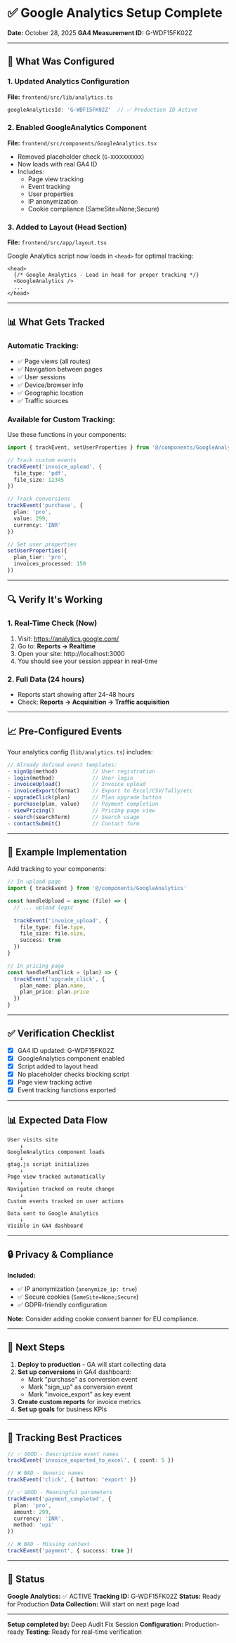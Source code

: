 # ✅ Google Analytics Setup Complete

**Date:** October 28, 2025
**GA4 Measurement ID:** G-WDF15FK02Z

---

## 🎯 What Was Configured

### **1. Updated Analytics Configuration**
**File:** `frontend/src/lib/analytics.ts`

```typescript
googleAnalyticsId: 'G-WDF15FK02Z'  // ✅ Production ID Active
```

### **2. Enabled GoogleAnalytics Component**
**File:** `frontend/src/components/GoogleAnalytics.tsx`

- Removed placeholder check (`G-XXXXXXXXXX`)
- Now loads with real GA4 ID
- Includes:
  - Page view tracking
  - Event tracking
  - User properties
  - IP anonymization
  - Cookie compliance (SameSite=None;Secure)

### **3. Added to Layout (Head Section)**
**File:** `frontend/src/app/layout.tsx`

Google Analytics script now loads in `<head>` for optimal tracking:

```tsx
<head>
  {/* Google Analytics - Load in head for proper tracking */}
  <GoogleAnalytics />
  ...
</head>
```

---

## 📊 What Gets Tracked

### **Automatic Tracking:**
- ✅ Page views (all routes)
- ✅ Navigation between pages
- ✅ User sessions
- ✅ Device/browser info
- ✅ Geographic location
- ✅ Traffic sources

### **Available for Custom Tracking:**
Use these functions in your components:

```typescript
import { trackEvent, setUserProperties } from '@/components/GoogleAnalytics'

// Track custom events
trackEvent('invoice_upload', { 
  file_type: 'pdf',
  file_size: 12345 
})

// Track conversions
trackEvent('purchase', {
  plan: 'pro',
  value: 299,
  currency: 'INR'
})

// Set user properties
setUserProperties({
  plan_tier: 'pro',
  invoices_processed: 150
})
```

---

## 🔍 Verify It's Working

### **1. Real-Time Check (Now)**
1. Visit: https://analytics.google.com/
2. Go to: **Reports → Realtime**
3. Open your site: http://localhost:3000
4. You should see your session appear in real-time

### **2. Full Data (24 hours)**
- Reports start showing after 24-48 hours
- Check: **Reports → Acquisition → Traffic acquisition**

---

## 📈 Pre-Configured Events

Your analytics config (`lib/analytics.ts`) includes:

```typescript
// Already defined event templates:
- signUp(method)           // User registration
- login(method)            // User login
- invoiceUpload()          // Invoice upload
- invoiceExport(format)    // Export to Excel/CSV/Tally/etc
- upgradeClick(plan)       // Plan upgrade button
- purchase(plan, value)    // Payment completion
- viewPricing()            // Pricing page view
- search(searchTerm)       // Search usage
- contactSubmit()          // Contact form
```

---

## 🎨 Example Implementation

Add tracking to your components:

```typescript
// In upload page
import { trackEvent } from '@/components/GoogleAnalytics'

const handleUpload = async (file) => {
  // ... upload logic
  
  trackEvent('invoice_upload', {
    file_type: file.type,
    file_size: file.size,
    success: true
  })
}

// In pricing page
const handlePlanClick = (plan) => {
  trackEvent('upgrade_click', {
    plan_name: plan.name,
    plan_price: plan.price
  })
}
```

---

## ✅ Verification Checklist

- [x] GA4 ID updated: G-WDF15FK02Z
- [x] GoogleAnalytics component enabled
- [x] Script added to layout head
- [x] No placeholder checks blocking script
- [x] Page view tracking active
- [x] Event tracking functions exported

---

## 📊 Expected Data Flow

```
User visits site
    ↓
GoogleAnalytics component loads
    ↓
gtag.js script initializes
    ↓
Page view tracked automatically
    ↓
Navigation tracked on route change
    ↓
Custom events tracked on user actions
    ↓
Data sent to Google Analytics
    ↓
Visible in GA4 dashboard
```

---

## 🔒 Privacy & Compliance

**Included:**
- ✅ IP anonymization (`anonymize_ip: true`)
- ✅ Secure cookies (`SameSite=None;Secure`)
- ✅ GDPR-friendly configuration

**Note:** Consider adding cookie consent banner for EU compliance.

---

## 🚀 Next Steps

1. **Deploy to production** - GA will start collecting data
2. **Set up conversions** in GA4 dashboard:
   - Mark "purchase" as conversion event
   - Mark "sign_up" as conversion event
   - Mark "invoice_export" as key event
3. **Create custom reports** for invoice metrics
4. **Set up goals** for business KPIs

---

## 📝 Tracking Best Practices

```typescript
// ✅ GOOD - Descriptive event names
trackEvent('invoice_exported_to_excel', { count: 5 })

// ❌ BAD - Generic names
trackEvent('click', { button: 'export' })

// ✅ GOOD - Meaningful parameters
trackEvent('payment_completed', {
  plan: 'pro',
  amount: 299,
  currency: 'INR',
  method: 'upi'
})

// ❌ BAD - Missing context
trackEvent('payment', { success: true })
```

---

## 🎉 Status

**Google Analytics:** ✅ ACTIVE
**Tracking ID:** G-WDF15FK02Z
**Status:** Ready for Production
**Data Collection:** Will start on next page load

---

**Setup completed by:** Deep Audit Fix Session
**Configuration:** Production-ready
**Testing:** Ready for real-time verification
